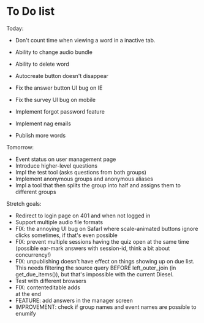 # To Do list

Today:

- Don't count time when viewing a word in a inactive tab.
- Ability to change audio bundle
- Ability to delete word
- Autocreate button doesn't disappear
- Fix the answer button UI bug on IE
- Fix the survey UI bug on mobile


- Implement forgot password feature
- Implement nag emails

- Publish more words


Tomorrow:
- Event status on user management page
- Introduce higher-level questions
- Impl the test tool (asks questions from both groups)
- Implement anonymous groups and anonymous aliases
- Impl a tool that then splits the group into half and assigns them to different groups




Stretch goals:
- Redirect to login page on 401 and when not logged in
- Support multiple audio file formats
- FIX: the annoying UI bug on SafarI where scale-animated buttons ignore clicks sometimes, if that's even possible
- FIX: prevent multiple sessions having the quiz open at the same time (possible ear-mark answers with session-id, think a bit about concurrency!)
- FIX: unpublishing doesn't have effect on things showing up on due list. This needs filtering the source query BEFORE left_outer_join (in get_due_items()), but that's impossible with the current Diesel.
- Test with different browsers
- FIX: contenteditable adds <br> at the end
- FEATURE: add answers in the manager screen
- IMPROVEMENT: check if group names and event names are possible to enumify
